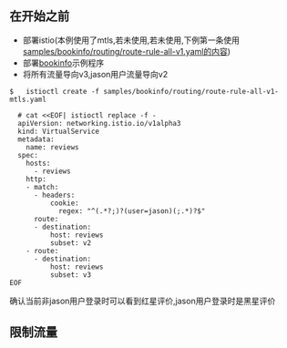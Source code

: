 ## 在开始之前

* 部署istio\(本例使用了mtls,若未使用,若未使用,下例第一条使用[samples/bookinfo/routing/route-rule-all-v1.yaml的内容](https://raw.githubusercontent.com/istio/istio/release-0.8/samples/bookinfo/routing/route-rule-all-v1.yaml)\)
* 部署[bookinfo](https://istio.io/docs/guides/bookinfo/)示例程序
* 将所有流量导向v3,jason用户流量导向v2

```
$   istioctl create -f samples/bookinfo/routing/route-rule-all-v1-mtls.yaml
```

```
  # cat <<EOF| istioctl replace -f -
  apiVersion: networking.istio.io/v1alpha3
  kind: VirtualService
  metadata:
    name: reviews
  spec:
    hosts:
      - reviews
    http:
    - match:
      - headers:
          cookie:
            regex: "^(.*?;)?(user=jason)(;.*)?$"
      route:
      - destination:
          host: reviews
          subset: v2
    - route:
      - destination:
          host: reviews
          subset: v3
EOF
```

确认当前非jason用户登录时可以看到红星评价,jason用户登录时是黑星评价

## 限制流量



